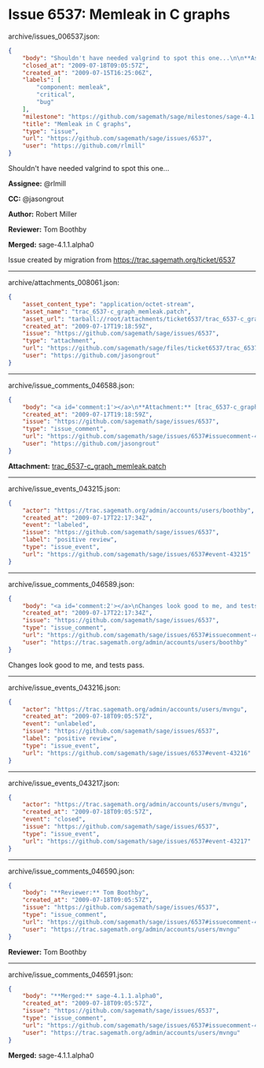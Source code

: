 # Issue 6537: Memleak in C graphs

archive/issues_006537.json:
```json
{
    "body": "Shouldn't have needed valgrind to spot this one...\n\n**Assignee:** @rlmill\n\n**CC:**  @jasongrout\n\n**Author:** Robert Miller\n\n**Reviewer:** Tom Boothby\n\n**Merged:** sage-4.1.1.alpha0\n\nIssue created by migration from https://trac.sagemath.org/ticket/6537\n\n",
    "closed_at": "2009-07-18T09:05:57Z",
    "created_at": "2009-07-15T16:25:06Z",
    "labels": [
        "component: memleak",
        "critical",
        "bug"
    ],
    "milestone": "https://github.com/sagemath/sage/milestones/sage-4.1.1",
    "title": "Memleak in C graphs",
    "type": "issue",
    "url": "https://github.com/sagemath/sage/issues/6537",
    "user": "https://github.com/rlmill"
}
```
Shouldn't have needed valgrind to spot this one...

**Assignee:** @rlmill

**CC:**  @jasongrout

**Author:** Robert Miller

**Reviewer:** Tom Boothby

**Merged:** sage-4.1.1.alpha0

Issue created by migration from https://trac.sagemath.org/ticket/6537





---

archive/attachments_008061.json:
```json
{
    "asset_content_type": "application/octet-stream",
    "asset_name": "trac_6537-c_graph_memleak.patch",
    "asset_url": "tarball://root/attachments/ticket6537/trac_6537-c_graph_memleak.patch",
    "created_at": "2009-07-17T19:18:59Z",
    "issue": "https://github.com/sagemath/sage/issues/6537",
    "type": "attachment",
    "url": "https://github.com/sagemath/sage/files/ticket6537/trac_6537-c_graph_memleak.patch",
    "user": "https://github.com/jasongrout"
}
```



---

archive/issue_comments_046588.json:
```json
{
    "body": "<a id='comment:1'></a>\n**Attachment:** [trac_6537-c_graph_memleak.patch](https://github.com/sagemath/sage/files/ticket6537/trac_6537-c_graph_memleak.patch)",
    "created_at": "2009-07-17T19:18:59Z",
    "issue": "https://github.com/sagemath/sage/issues/6537",
    "type": "issue_comment",
    "url": "https://github.com/sagemath/sage/issues/6537#issuecomment-46588",
    "user": "https://github.com/jasongrout"
}
```

<a id='comment:1'></a>
**Attachment:** [trac_6537-c_graph_memleak.patch](https://github.com/sagemath/sage/files/ticket6537/trac_6537-c_graph_memleak.patch)



---

archive/issue_events_043215.json:
```json
{
    "actor": "https://trac.sagemath.org/admin/accounts/users/boothby",
    "created_at": "2009-07-17T22:17:34Z",
    "event": "labeled",
    "issue": "https://github.com/sagemath/sage/issues/6537",
    "label": "positive review",
    "type": "issue_event",
    "url": "https://github.com/sagemath/sage/issues/6537#event-43215"
}
```



---

archive/issue_comments_046589.json:
```json
{
    "body": "<a id='comment:2'></a>\nChanges look good to me, and tests pass.",
    "created_at": "2009-07-17T22:17:34Z",
    "issue": "https://github.com/sagemath/sage/issues/6537",
    "type": "issue_comment",
    "url": "https://github.com/sagemath/sage/issues/6537#issuecomment-46589",
    "user": "https://trac.sagemath.org/admin/accounts/users/boothby"
}
```

<a id='comment:2'></a>
Changes look good to me, and tests pass.



---

archive/issue_events_043216.json:
```json
{
    "actor": "https://trac.sagemath.org/admin/accounts/users/mvngu",
    "created_at": "2009-07-18T09:05:57Z",
    "event": "unlabeled",
    "issue": "https://github.com/sagemath/sage/issues/6537",
    "label": "positive review",
    "type": "issue_event",
    "url": "https://github.com/sagemath/sage/issues/6537#event-43216"
}
```



---

archive/issue_events_043217.json:
```json
{
    "actor": "https://trac.sagemath.org/admin/accounts/users/mvngu",
    "created_at": "2009-07-18T09:05:57Z",
    "event": "closed",
    "issue": "https://github.com/sagemath/sage/issues/6537",
    "type": "issue_event",
    "url": "https://github.com/sagemath/sage/issues/6537#event-43217"
}
```



---

archive/issue_comments_046590.json:
```json
{
    "body": "**Reviewer:** Tom Boothby",
    "created_at": "2009-07-18T09:05:57Z",
    "issue": "https://github.com/sagemath/sage/issues/6537",
    "type": "issue_comment",
    "url": "https://github.com/sagemath/sage/issues/6537#issuecomment-46590",
    "user": "https://trac.sagemath.org/admin/accounts/users/mvngu"
}
```

**Reviewer:** Tom Boothby



---

archive/issue_comments_046591.json:
```json
{
    "body": "**Merged:** sage-4.1.1.alpha0",
    "created_at": "2009-07-18T09:05:57Z",
    "issue": "https://github.com/sagemath/sage/issues/6537",
    "type": "issue_comment",
    "url": "https://github.com/sagemath/sage/issues/6537#issuecomment-46591",
    "user": "https://trac.sagemath.org/admin/accounts/users/mvngu"
}
```

**Merged:** sage-4.1.1.alpha0
